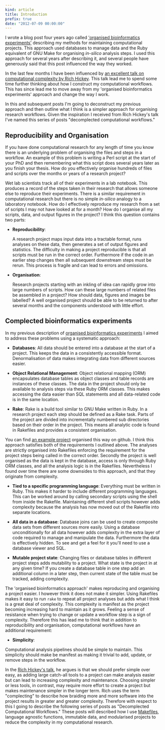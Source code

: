 ```yaml
---
kind: article
title: Introduction
prefix: true
date: "2012-07-09 00:00:00"
---
```


I wrote a blog post four years ago called ['organised bioinformatics
experiments'][1] describing my methods for maintaining computational projects.
This approach used databases to manage data and the Ruby equivalent of GNU Make
for organising *in-silico* analysis steps. I used this approach for several
years after describing it, and several people have generously said that this
post influenced the way they worked.

In the last few months I have been influenced by [an excellent talk on
computational complexity by Rich Hickey][talk]. This talk lead me to spend some
time further thinking about how I construct my computational workflows. This
has since lead me to move away from my 'organised bioinformatics experiments'
approach and change the way I work.

In this and subsequent posts I'm going to deconstruct my previous approach and
then outline what I think is a simpler approach for organising research
workflows. Given the inspiration I received from Rich Hickey's talk I've named
this series of posts "decomplected computational workflows."

[1]: /post/organised-bioinformatics-experiments/

## Reproducibility and Organisation

If you have done computational research for any length of time you know there
is an underlying problem of organising the files and steps in a workflow. An
example of this problem is writing a Perl script at the start of your PhD and
then remembering what this script does several years later as you finish your
thesis. How do you effectively organise hundreds of files and scripts over the
months or years of a research project?

Wet lab scientists track all of their experiments in a lab notebook. This
produces a record of the steps taken in their research that allows someone else
to reproduce their experiments. There is a similar requirement in computational
research but there is no simple *in-silico* analogy to a laboratory notebook.
How do I effectively reproduce my research from a set of scripts I may not have
looked at for a month? How do I organise all my scripts, data, and output
figures in the project? I think this question contains two parts:

  * **Reproducibility**:

    A research project maps input data into a tractable format, runs analyses
    on these data, then generates a set of output figures and statistics. The
    difficulty in making a project reproducible is that all scripts must be run
    in the correct order. Furthermore if the code in an earlier step changes
    then all subsequent downstream steps must be rerun. This process is fragile
    and can lead to errors and omissions.

  * **Organisation**:

    Research projects starting with an inkling of idea can rapidly grow into
    large numbers of scripts. How can these large numbers of related files be
    assembled in a project? How should data, figures and images be labelled? A
    well organised project should be able to be returned to after several
    months and the components understood with little effort.

## Complected bioinformatics experiments

In my previous description of [organised bioinformatics experiments][1] I aimed
to address these problems using a systematic approach:

  * **Databases**: All data should be entered into a database at the start of a
    project. This keeps the data in a consistently accessible format.
    Denormalisation of data makes integrating data from different sources
    easier.

  * **Object Relational Management**: Object relational mapping (ORM)
    encapsulates database tables as object classes and table records are
    instances of these classes. The data in the project should only be
    available to analysis steps via these Ruby ORM classes. This makes accessing
    the data easier than SQL statements and all data-related code is in the
    same location.

  * **Rake**: Rake is a build tool similar to GNU Make written in Ruby. In a
    research project each step should be defined as a Rake task. Parts of the
    project are divided into incrementally numbered sub directories based on
    their order in the project. This means all analytic code is found in
    Rakefiles and provides a consistent organisation.

You can find [an example project][2] organised this way on github. I think this
approach satisfies both of the requirements I outlined above. The analyses are
strictly organised into Rakefiles enforcing the requirement for the project
steps being called in the correct order. Secondly the project is well organised
as the data is kept in the database, access is only through Ruby ORM classes,
and all the analysis logic is in the Rakefiles. Nevertheless I found over time
there are some downsides to this approach, and that they originate from
complexity.

[2]: https://github.com/michaelbarton/organised_experiments

  * **Tied to a specific programming language**: Everything must be written in
    Ruby. This makes it harder to include different programming languages. This
    can be worked around by calling secondary scripts using the shell from
    inside the Rakefile. Maintaining different shell scripts however adds
    complexity because the analysis has now moved out of the Rakefile into
    separate locations.

  * **All data in a database**: Database joins can be used to create composite
    data sets from different sources more easily. Using a database
    unconditionally for all data however adds complexity in the extra layer of
    code required to manage and manipulate the data. Furthermore the data is
    effectively hidden. To see and get a feel for it you'll need to use a
    database viewer and SQL.

  * **Mutable project state**: Changing files or database tables in different
    project steps adds mutability to a project. What state is the project in at
    any given time? If you create a database table in one step add an
    additional column in a later step, then current state of the table must be
    tracked, adding complexity.

The 'organised bioinformatics approach' makes reproducing and organising a
project easier. I however think it does not make it simpler. Using Rakefiles
makes it easy to run `rake` to repeat all project analyses but adds what I
think is a great deal of complexity. This complexity is manifest as the project
becoming increasing hard to maintain as it grows. Feeling a sense of resistance
when trying to change or update a workflow step is a sign of complexity.
Therefore this has lead me to think that in addition to reproducibility and
organisation, computational workflows have an additional requirement:

  * **Simplicity**:

  Computational analysis pipelines should be simple to maintain. This
  simplicity should make be manifest as making it trivial to add, update, or
  remove steps in the workflow.

In the [Rich Hickey's talk][talk], he argues is that we should prefer simple
over easy, as adding large catch-all tools to a project can make analysis
easier but can lead to increasing complexity and maintenance. Choosing simpler
or less tools, in contrast, may require more effort to create a project but
makes maintenance simpler in the longer term. Rich uses the term "complecting"
to describe how braiding more and more software into the project results in
greater and greater complexity. Therefore with respect to this I going to
describe the following series of posts as "Decomplected Computational
Workflows." These posts will described how I use [Makefiles][], language
agnostic functions, immutable data, and modularised projects to reduce the
complexity in my computational research.

[talk]: http://www.infoq.com/presentations/Simple-Made-Easy
[Makefiles]: /post/makefiles/
